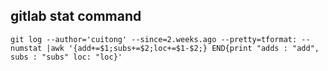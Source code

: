 <!-- 
title: gitlab stat command
from: web
create: 2019-08-06
tags: shell,command
-->

## gitlab stat command

```
git log --author='cuitong' --since=2.weeks.ago --pretty=tformat: --numstat |awk '{add+=$1;subs+=$2;loc+=$1-$2;} END{print "adds : "add", subs : "subs" loc: "loc}' 
```

